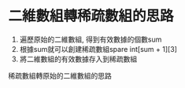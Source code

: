 # 二維數組轉稀疏數組的思路

1. 遍歷原始的二維數組, 得到有效數據的個數sum
2. 根據sum就可以創建稀疏數組spare int\[sum + 1\]\[3\]
3. 將二維數組的有效數據存入到稀疏數組

稀疏數組轉原始的二維數組的思路



